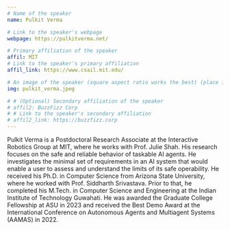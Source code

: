 ```yaml
---
# Name of the speaker
name: Pulkit Verma

# Link to the speaker's webpage
webpage: https://pulkitverma.net/

# Primary affiliation of the speaker
affil: MIT
# Link to the speaker's primary affiliation
affil_link: https://www.csail.mit.edu/

# An image of the speaker (square aspect ratio works the best) (place in the `assets/img/speakers` directory)
img: pulkit_verma.jpeg

# # (Optional) Secondary affiliation of the speaker
# affil2: BuzzFizz Corp
# # Link to the speaker's secondary affiliation 
# affil2_link: https://buzzfizz.corp
---
```


<!-- Whatever you write below will show up as the speaker's bio -->

Pulkit Verma is a Postdoctoral Research Associate at the Interactive Robotics Group at MIT, where he works with Prof. Julie Shah. His research focuses on the safe and reliable behavior of taskable AI agents. He investigates the minimal set of requirements in an AI system that would enable a user to assess and understand the limits of its safe operability. He received his Ph.D. in Computer Science from Arizona State University, where he worked with Prof. Siddharth Srivastava. Prior to that, he completed his M.Tech. in Computer Science and Engineering at the Indian Institute of Technology Guwahati. He was awarded the Graduate College Fellowship at ASU in 2023 and received the Best Demo Award at the International Conference on Autonomous Agents and Multiagent Systems (AAMAS) in 2022.
